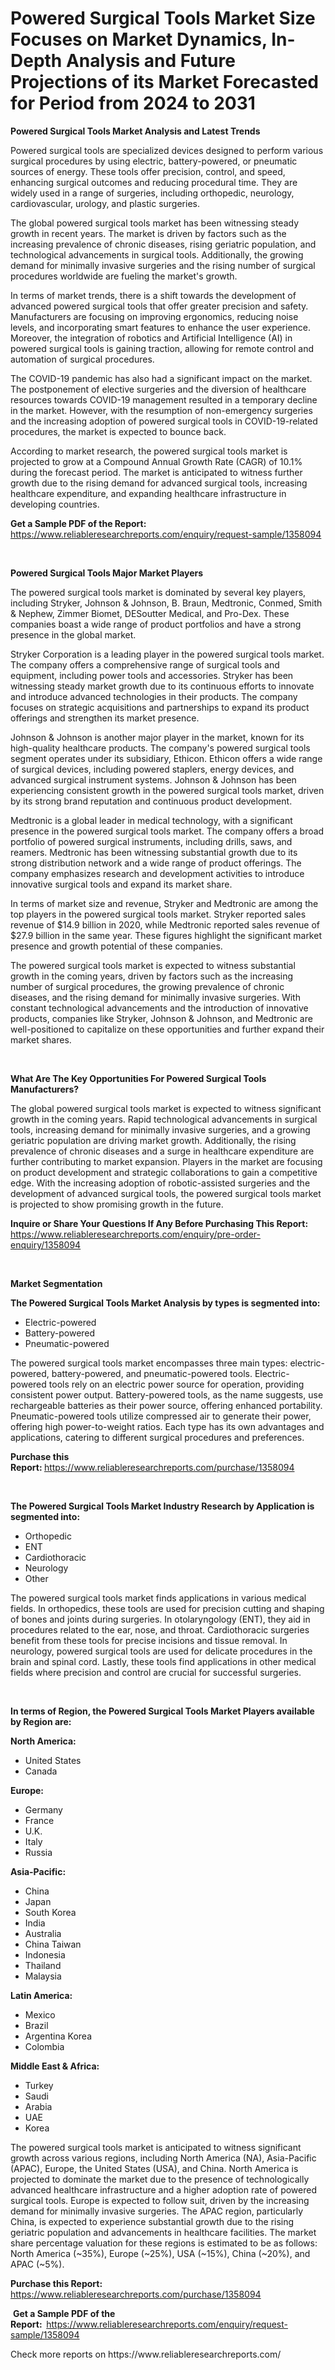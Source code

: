 <p><h1>Powered Surgical Tools Market Size Focuses on Market Dynamics, In-Depth Analysis and Future Projections of its Market Forecasted for Period from 2024 to 2031</h1></p><p><strong>Powered Surgical Tools Market Analysis and Latest Trends</strong></p>
<p><p>Powered surgical tools are specialized devices designed to perform various surgical procedures by using electric, battery-powered, or pneumatic sources of energy. These tools offer precision, control, and speed, enhancing surgical outcomes and reducing procedural time. They are widely used in a range of surgeries, including orthopedic, neurology, cardiovascular, urology, and plastic surgeries.</p><p>The global powered surgical tools market has been witnessing steady growth in recent years. The market is driven by factors such as the increasing prevalence of chronic diseases, rising geriatric population, and technological advancements in surgical tools. Additionally, the growing demand for minimally invasive surgeries and the rising number of surgical procedures worldwide are fueling the market's growth.</p><p>In terms of market trends, there is a shift towards the development of advanced powered surgical tools that offer greater precision and safety. Manufacturers are focusing on improving ergonomics, reducing noise levels, and incorporating smart features to enhance the user experience. Moreover, the integration of robotics and Artificial Intelligence (AI) in powered surgical tools is gaining traction, allowing for remote control and automation of surgical procedures.</p><p>The COVID-19 pandemic has also had a significant impact on the market. The postponement of elective surgeries and the diversion of healthcare resources towards COVID-19 management resulted in a temporary decline in the market. However, with the resumption of non-emergency surgeries and the increasing adoption of powered surgical tools in COVID-19-related procedures, the market is expected to bounce back.</p><p>According to market research, the powered surgical tools market is projected to grow at a Compound Annual Growth Rate (CAGR) of 10.1% during the forecast period. The market is anticipated to witness further growth due to the rising demand for advanced surgical tools, increasing healthcare expenditure, and expanding healthcare infrastructure in developing countries.</p></p>
<p><strong>Get a Sample PDF of the Report:&nbsp;</strong> <a href="https://www.reliableresearchreports.com/enquiry/request-sample/1358094">https://www.reliableresearchreports.com/enquiry/request-sample/1358094</a></p>
<p>&nbsp;</p>
<p><strong>Powered Surgical Tools Major Market Players</strong></p>
<p><p>The powered surgical tools market is dominated by several key players, including Stryker, Johnson & Johnson, B. Braun, Medtronic, Conmed, Smith & Nephew, Zimmer Biomet, DESoutter Medical, and Pro-Dex. These companies boast a wide range of product portfolios and have a strong presence in the global market.</p><p>Stryker Corporation is a leading player in the powered surgical tools market. The company offers a comprehensive range of surgical tools and equipment, including power tools and accessories. Stryker has been witnessing steady market growth due to its continuous efforts to innovate and introduce advanced technologies in their products. The company focuses on strategic acquisitions and partnerships to expand its product offerings and strengthen its market presence.</p><p>Johnson & Johnson is another major player in the market, known for its high-quality healthcare products. The company's powered surgical tools segment operates under its subsidiary, Ethicon. Ethicon offers a wide range of surgical devices, including powered staplers, energy devices, and advanced surgical instrument systems. Johnson & Johnson has been experiencing consistent growth in the powered surgical tools market, driven by its strong brand reputation and continuous product development.</p><p>Medtronic is a global leader in medical technology, with a significant presence in the powered surgical tools market. The company offers a broad portfolio of powered surgical instruments, including drills, saws, and reamers. Medtronic has been witnessing substantial growth due to its strong distribution network and a wide range of product offerings. The company emphasizes research and development activities to introduce innovative surgical tools and expand its market share.</p><p>In terms of market size and revenue, Stryker and Medtronic are among the top players in the powered surgical tools market. Stryker reported sales revenue of $14.9 billion in 2020, while Medtronic reported sales revenue of $27.9 billion in the same year. These figures highlight the significant market presence and growth potential of these companies.</p><p>The powered surgical tools market is expected to witness substantial growth in the coming years, driven by factors such as the increasing number of surgical procedures, the growing prevalence of chronic diseases, and the rising demand for minimally invasive surgeries. With constant technological advancements and the introduction of innovative products, companies like Stryker, Johnson & Johnson, and Medtronic are well-positioned to capitalize on these opportunities and further expand their market shares.</p></p>
<p>&nbsp;</p>
<p><strong>What Are The Key Opportunities For Powered Surgical Tools Manufacturers?</strong></p>
<p><p>The global powered surgical tools market is expected to witness significant growth in the coming years. Rapid technological advancements in surgical tools, increasing demand for minimally invasive surgeries, and a growing geriatric population are driving market growth. Additionally, the rising prevalence of chronic diseases and a surge in healthcare expenditure are further contributing to market expansion. Players in the market are focusing on product development and strategic collaborations to gain a competitive edge. With the increasing adoption of robotic-assisted surgeries and the development of advanced surgical tools, the powered surgical tools market is projected to show promising growth in the future.</p></p>
<p><strong>Inquire or Share Your Questions If Any Before Purchasing This Report:</strong> <a href="https://www.reliableresearchreports.com/enquiry/pre-order-enquiry/1358094">https://www.reliableresearchreports.com/enquiry/pre-order-enquiry/1358094</a></p>
<p>&nbsp;</p>
<p><strong>Market Segmentation</strong></p>
<p><strong>The Powered Surgical Tools Market Analysis by types is segmented into:</strong></p>
<p><ul><li>Electric-powered</li><li>Battery-powered</li><li>Pneumatic-powered</li></ul></p>
<p><p>The powered surgical tools market encompasses three main types: electric-powered, battery-powered, and pneumatic-powered tools. Electric-powered tools rely on an electric power source for operation, providing consistent power output. Battery-powered tools, as the name suggests, use rechargeable batteries as their power source, offering enhanced portability. Pneumatic-powered tools utilize compressed air to generate their power, offering high power-to-weight ratios. Each type has its own advantages and applications, catering to different surgical procedures and preferences.</p></p>
<p><strong>Purchase this Report:&nbsp;</strong><a href="https://www.reliableresearchreports.com/purchase/1358094">https://www.reliableresearchreports.com/purchase/1358094</a></p>
<p>&nbsp;</p>
<p><strong>The Powered Surgical Tools Market Industry Research by Application is segmented into:</strong></p>
<p><ul><li>Orthopedic</li><li>ENT</li><li>Cardiothoracic</li><li>Neurology</li><li>Other</li></ul></p>
<p><p>The powered surgical tools market finds applications in various medical fields. In orthopedics, these tools are used for precision cutting and shaping of bones and joints during surgeries. In otolaryngology (ENT), they aid in procedures related to the ear, nose, and throat. Cardiothoracic surgeries benefit from these tools for precise incisions and tissue removal. In neurology, powered surgical tools are used for delicate procedures in the brain and spinal cord. Lastly, these tools find applications in other medical fields where precision and control are crucial for successful surgeries.</p></p>
<p>&nbsp;</p>
<p><strong>In terms of Region, the Powered Surgical Tools Market Players available by Region are:</strong></p>
<p>
    <p> <strong> North America: </strong>
        <ul>
            <li>United States</li>
            <li>Canada</li>
        </ul>
        </p> 
    <p> <strong> Europe: </strong>
        <ul>
            <li>Germany</li>
            <li>France</li>
            <li>U.K.</li>
            <li>Italy</li>
            <li>Russia</li>
        </ul>
        </p> 
    <p> <strong> Asia-Pacific: </strong>
        <ul>
            <li>China</li>
            <li>Japan</li>
            <li>South Korea</li>
            <li>India</li>
            <li>Australia</li>
            <li>China Taiwan</li>
            <li>Indonesia</li>
            <li>Thailand</li>
            <li>Malaysia</li>
        </ul>
        </p> 
    <p> <strong> Latin America: </strong>
        <ul>
            <li>Mexico</li>
            <li>Brazil</li>
            <li>Argentina Korea</li>
            <li>Colombia</li>
        </ul>
        </p> 
    <p> <strong> Middle East & Africa: </strong>
        <ul>
            <li>Turkey</li>
            <li>Saudi</li>
            <li>Arabia</li>
            <li>UAE</li>
            <li>Korea</li>
        </ul>
    </p>
    </p>
<p><p>The powered surgical tools market is anticipated to witness significant growth across various regions, including North America (NA), Asia-Pacific (APAC), Europe, the United States (USA), and China. North America is projected to dominate the market due to the presence of technologically advanced healthcare infrastructure and a higher adoption rate of powered surgical tools. Europe is expected to follow suit, driven by the increasing demand for minimally invasive surgeries. The APAC region, particularly China, is expected to experience substantial growth due to the rising geriatric population and advancements in healthcare facilities. The market share percentage valuation for these regions is estimated to be as follows: North America (~35%), Europe (~25%), USA (~15%), China (~20%), and APAC (~5%).</p></p>
<p><strong>Purchase this Report: </strong><a href="https://www.reliableresearchreports.com/purchase/1358094">https://www.reliableresearchreports.com/purchase/1358094</a></p>
<p>&nbsp;<strong>Get a Sample PDF of the Report:&nbsp;&nbsp;</strong><a href="https://www.reliableresearchreports.com/enquiry/request-sample/1358094">https://www.reliableresearchreports.com/enquiry/request-sample/1358094</a></p>
<p><strong></strong></p>
<p>Check more reports on https://www.reliableresearchreports.com/</p>